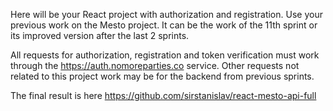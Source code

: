 Here will be your React project with authorization and registration. Use your previous work on the Mesto project. It can be the work of the 11th sprint or its improved version after the last 2 sprints.

All requests for authorization, registration and token verification must work through the https://auth.nomoreparties.co service. Other requests not related to this project work may be for the backend from previous sprints.

The final result is here https://github.com/sirstanislav/react-mesto-api-full
